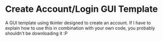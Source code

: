 # Create Account/Login GUI Template
A GUI template using tkinter designed to create an account. If I have to explain how to use this in combination with your own code, you probably shouldn't be downloading it :P
